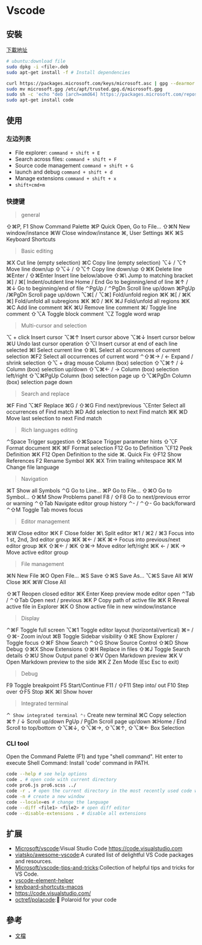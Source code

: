 # Vscode

## 安裝

[下載地址](https://code.visualstudio.com/Download)

```sh
# ubuntu:download file
sudo dpkg -i <file>.deb
sudo apt-get install -f # Install dependencies

curl https://packages.microsoft.com/keys/microsoft.asc | gpg --dearmor > microsoft.gpg
sudo mv microsoft.gpg /etc/apt/trusted.gpg.d/microsoft.gpg
sudo sh -c 'echo "deb [arch=amd64] https://packages.microsoft.com/repos/vscode stable main" > /etc/apt/sources.list.d/vscode.list'sudo apt-get update
sudo apt-get install code
```

## 使用

### 左边列表

* File explorer:  `command + shift + E`
* Search across files: `command + shift + F`
* Source code management `command + shift + G`
* launch and debug `command + shift + d`
* Manage extensions `command + shift + x`
* `shift+cmd+m`

### 快捷键


> general

⇧⌘P, F1 Show Command Palette
⌘P Quick Open, Go to File…
⇧⌘N New window/instance
⌘W Close window/instance
⌘, User Settings
⌘K ⌘S Keyboard Shortcuts

> Basic editing

⌘X Cut line (empty selection)
⌘C Copy line (empty selection)
⌥↓ / ⌥↑ Move line down/up
⇧⌥↓ / ⇧⌥↑ Copy line down/up
⇧⌘K Delete line
⌘Enter / ⇧⌘Enter Insert line below/above
⇧⌘\ Jump to matching bracket
⌘] / ⌘[ Indent/outdent line
Home / End Go to beginning/end of line
⌘↑ / ⌘↓ Go to beginning/end of file
⌃PgUp / ⌃PgDn Scroll line up/down
⌘PgUp /⌘PgDn Scroll page up/down
⌥⌘[ / ⌥⌘] Fold/unfold region
⌘K ⌘[ / ⌘K ⌘] Fold/unfold all subregions
⌘K ⌘0 / ⌘K ⌘J Fold/unfold all regions
⌘K ⌘C Add line comment
⌘K ⌘U Remove line comment
⌘/ Toggle line comment
⇧⌥A Toggle block comment
⌥Z Toggle word wrap

> Multi-cursor and selection

⌥ + click Insert cursor
⌥⌘↑ Insert cursor above
⌥⌘↓ Insert cursor below
⌘U Undo last cursor operation
⇧⌥I Insert cursor at end of each line selected
⌘I Select current line
⇧⌘L Select all occurrences of current selection
⌘F2 Select all occurrences of current word
⌃⇧⌘→ / ← Expand / shrink selection
⇧⌥ + drag mouse Column (box) selection
⇧⌥⌘↑ / ↓ Column (box) selection up/down
⇧⌥⌘← / → Column (box) selection left/right
⇧⌥⌘PgUp Column (box) selection page up
⇧⌥⌘PgDn Column (box) selection page down

> Search and replace

⌘F Find
⌥⌘F Replace
⌘G / ⇧⌘G Find next/previous
⌥Enter Select all occurrences of Find match
⌘D Add selection to next Find match
⌘K ⌘D Move last selection to next Find match

> Rich languages editing

⌃Space Trigger suggestion
⇧⌘Space Trigger parameter hints
⇧⌥F Format document
⌘K ⌘F Format selection
F12 Go to Definition
⌥F12 Peek Definition
⌘K F12 Open Definition to the side
⌘. Quick Fix
⇧F12 Show References
F2 Rename Symbol
⌘K ⌘X Trim trailing whitespace
⌘K M Change file language

> Navigation

⌘T Show all Symbols
⌃G Go to Line...
⌘P Go to File...
⇧⌘O Go to Symbol...
⇧⌘M Show Problems panel
F8 / ⇧F8 Go to next/previous error or warning
⌃⇧Tab Navigate editor group history
⌃- / ⌃⇧- Go back/forward
⌃⇧M Toggle Tab moves focus

> Editor management

⌘W Close editor
⌘K F Close folder
⌘\ Split editor
⌘1 / ⌘2 / ⌘3 Focus into 1
st, 2nd, 3rd editor group
⌘K ⌘← / ⌘K ⌘→ Focus into previous/next editor group
⌘K ⇧⌘← / ⌘K ⇧⌘→ Move editor left/right
⌘K ← / ⌘K → Move active editor group

> File management

⌘N New File
⌘O Open File...
⌘S Save
⇧⌘S Save As...
⌥⌘S Save All
⌘W Close
⌘K ⌘W Close All

⇧⌘T Reopen closed editor
⌘K Enter Keep preview mode editor open
⌃Tab / ⌃⇧Tab Open next / previous
⌘K P Copy path of active file
⌘K R Reveal active file in Explorer
⌘K O Show active file in new window/instance

> Display

⌃⌘F Toggle full screen
⌥⌘1 Toggle editor layout (horizontal/vertical)
⌘= / ⇧⌘- Zoom in/out
⌘B Toggle Sidebar visibility
⇧⌘E Show Explorer / Toggle focus
⇧⌘F Show Search
⌃⇧G Show Source Control
⇧⌘D Show Debug
⇧⌘X Show Extensions
⇧⌘H Replace in files
⇧⌘J Toggle Search details
⇧⌘U Show Output panel
⇧⌘V Open Markdown preview
⌘K V Open Markdown preview to the side
⌘K Z Zen Mode (Esc Esc to exit)

> Debug

F9 Toggle breakpoint
F5 Start/Continue
F11 / ⇧F11 Step into/ out
F10 Step over
⇧F5 Stop
⌘K ⌘I Show hover

> Integrated terminal

⌃` Show integrated terminal
⌃⇧` Create new terminal
⌘C Copy selection
⌘↑ / ↓ Scroll up/down
PgUp / PgDn Scroll page up/down
⌘Home / End Scroll to top/bottom
⇧⌥⌘↓, ⇧⌥⌘→, ⇧⌥⌘↑, ⇧⌥⌘←   Box Selection

### CLI tool

Open the Command Palette (F1) and type "shell command". Hit enter to execute Shell Command: Install 'code' command in PATH.

```sh
code --help # see help options
code . # open code with current directory
code pro6.js pro6.scss ../
code -r . # open the current directory in the most recently used code window
code -n # create a new window
code --locale=es # change the language
code --diff <file1> <file2> # open diff editor
code --disable-extensions . # disable all extensions
```

## 扩展

* [Microsoft/vscode](https://github.com/Microsoft/vscode):Visual Studio Code <https://code.visualstudio.com>
* [viatsko/awesome-vscode](https://github.com/viatsko/awesome-vscode):A curated list of delightful VS Code packages and resources.
* [Microsoft/vscode-tips-and-tricks](https://github.com/Microsoft/vscode-tips-and-tricks):Collection of helpful tips and tricks for VS Code.
* [vscode-element-helper](https://github.com/ElemeFE/vscode-element-helper)
* [keyboard-shortcuts-macos](https://code.visualstudio.com/shortcuts/keyboard-shortcuts-macos.pdf)
* https://code.visualstudio.com/
* [octref/polacode](https://github.com/octref/polacode):📸 Polaroid for your code


## 參考

* [文檔](https://code.visualstudio.com/docs)
